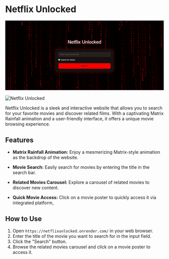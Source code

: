 # Netflix Unlocked

![Netflix Unlocked](image.png)

![Netflix Unlocked](https://img.shields.io/badge/Netflix%20Unlocked-V%203.0-red?style=for-the-badge)


Netflix Unlocked is a sleek and interactive website that allows you to search for your favorite movies and discover related films. With a captivating Matrix Rainfall animation and a user-friendly interface, it offers a unique movie browsing experience.

## Features

- **Matrix Rainfall Animation:** Enjoy a mesmerizing Matrix-style animation as the backdrop of the website.

- **Movie Search:** Easily search for movies by entering the title in the search bar.

- **Related Movies Carousel:** Explore a carousel of related movies to discover new content.

- **Quick Movie Access:** Click on a movie poster to quickly access it via integrated platform,

## How to Use

1. Open `https://netflixunlocked.onrender.com/` in your web browser.
2. Enter the title of the movie you want to search for in the input field.
3. Click the "Search" button.
4. Browse the related movies carousel and click on a movie poster to access it.


